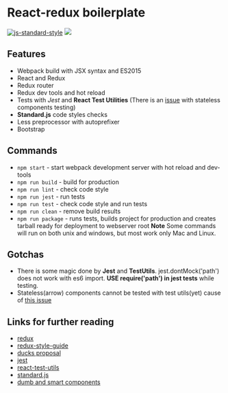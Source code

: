 React-redux boilerplate
=======================
[![js-standard-style](https://img.shields.io/badge/code%20style-standard-brightgreen.svg)](http://standardjs.com/)
![](https://img.shields.io/badge/version-0.0.1-green.svg)

Features
--------
* Webpack build with JSX syntax and ES2015
* React and Redux
* Redux router
* Redux dev tools and hot reload
* Tests with *Jest* and **React Test Utilities** (There is an [issue](https://github.com/facebook/react/issues/4972) with stateless components testing)
* **Standard.js** code styles checks
* Less preprocessor with autoprefixer
* Bootstrap

Commands
--------
* `npm start` - start webpack development server with hot reload and dev-tools
* `npm run build` - build for production
* `npm run lint` - check code style
* `npm run jest` - run tests
* `npm run test` - check code style and run tests
* `npm run clean` - remove build results
* `npm run package` - runs tests, builds project for production and creates tarball ready for deployment to webserver root
**Note**
Some commands will run on both unix and windows, but most work only Mac and Linux.

Gotchas
-------
* There is some magic done by **Jest** and **TestUtils**. jest.dontMock('path') does not work with es6 import. **USE require('path') in jest tests** while testing.
* Stateless(arrow) components cannot be tested with test utils(yet) cause of [this issue](https://github.com/facebook/react/issues/4972)

Links for further reading
-------------------------
* [redux](https://github.com/rackt/redux)
* [redux-style-guide](https://github.com/ghengeveld/react-redux-styleguide)
* [ducks proposal](https://github.com/erikras/ducks-modular-redux)
* [jest](https://facebook.github.io/jest/)
* [react-test-utils](https://facebook.github.io/jest/)
* [standard.js](http://standardjs.com/)
* [dumb and smart components](https://medium.com/@dan_abramov/smart-and-dumb-components-7ca2f9a7c7d0#.p8p5yhc6u)
